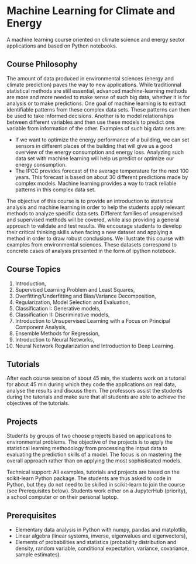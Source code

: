 # Machine Learning for Climate and Energy

A machine learning course oriented on climate science and energy sector applications and based on Python notebooks.

## Course Philosophy


The amount of data produced in environmental sciences (energy and climate prediction) paves the way to new applications.
While traditionnal statistical methods are still essential, advanced machine-learning methods are more and more needed to make sense of such big data, whether it is for analysis or to make predictions.
One goal of machine learning is to extract identifiable patterns from these complex data sets.
These patterns can then be used to take informed
decisions.
Another is to model relationships between different variables and then use these models to predict one variable from information of the other.
Examples of such big data sets are:

- If we want to optimize the energy performance of a building, we can set sensors in different places of the building that will give us a good overview of the energy consumption and energy loss.
Analyzing such data set with machine learning will help us predict or
optimize our energy consumption.
- The IPCC provides forecast of the average temperature for the next 100 years.
This forecast is based on about 30 different predictions made by complex models. Machine learning provides a way to track reliable patterns in this complex data set.

The objective of this course is to provide an introduction to statistical analysis and machine learning in order to help the students apply relevant methods to analyze specific data sets.
Different families of unsupervised and supervised methods will be covered, while also providing a general approach to validate and test results.
We encourage students to develop their critical thinking skills when facing a new dataset and applying a method in order to draw robust conclusions.
We illustrate this course with examples from environmental sciences.
These datasets correspond to concrete cases of analysis presented in the form of ipython notebook.

## Course Topics

1. Introduction,
2. Supervised Learning Problem and Least Squares,
3. Overfitting/Underfitting and Bias/Variance Decomposition,
4. Regularization, Model Selection and Evaluation,
5. Classification I: Generative models,
6. Classification II: Discriminative models,
7. Introduction to Unsupervised Learning with a Focus on Principal Component Analysis,
8. Ensemble Methods for Regression,
9. Introduction to Neural Networks,
10. Neural Network Regularization and Introduction to Deep Learning.

## Tutorials

After each course session of about 45 min, the students work on a tutorial for about 45 min during which they code the applications on real data, analyse the results and discuss them.
The professors assist the students during the tutorials and make sure that all students are able to achieve the objectives of the tutorials.

## Projects

Students by groups of two choose projects based on applications to environmental problems.
The objective of the projects is to apply the statistical learning methodology from processing the intput data to evaluating the prediction skills of a model.
The focus is on mastering the overall approach rather than on applying the most sophisticated models.

Technical support: All examples, tutorials and projects are based on the scikit-learn Python package.
The students are thus asked to code in Python, but they do not need to be skilled in scikit-learn to join the course (see Prerequisites below).
Students work either on a JupyterHub (priority), a school computer or on their personal laptop.

## Prerequisites

- Elementary data analysis in Python with numpy, pandas and matplotlib,
- Linear algebra (linear systems, inverse, eigenvalues and eigenvectors),
- Elements of probabilities and statistics (probability distribution and density, random variable, conditional expectation, variance, covariance, sample estimates).
